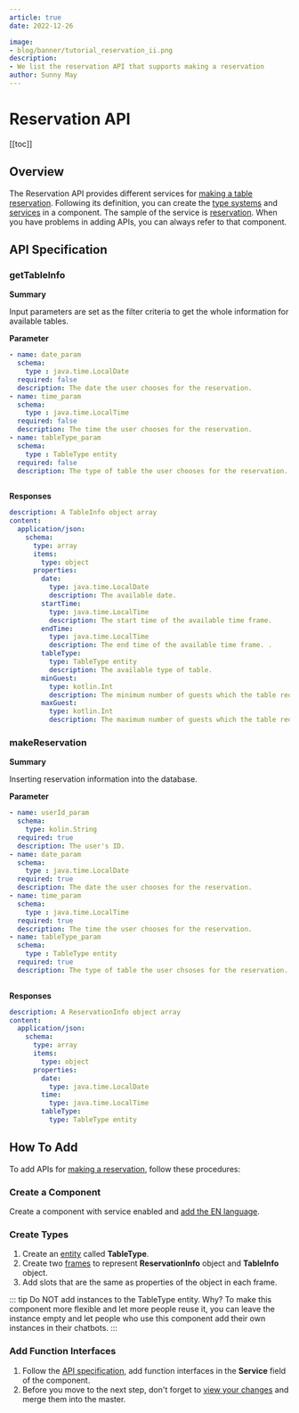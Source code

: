 ```yaml
---
article: true
date: 2022-12-26

image:
- blog/banner/tutorial_reservation_ii.png
description:
- We list the reservation API that supports making a reservation
author: Sunny May
---
```


# Reservation API

[[toc]]

## Overview
The Reservation API provides different services for [making a table reservation](./requirements-on-reservation.md#make-a-reservation). Following its definition, you can create the [type systems](../guide/concepts.md#type-systems) and [services](../guide/concepts.md#services) in a component. The sample of the service is [reservation](https://build.opencui.io/org/622c8ff683536204fe062b55/agent/63734ef820b0d2661d800404/service_schema). When you have problems in adding APIs, you can always refer to that component.

## API Specification
### <Badge type="warning" text="GET" vertical="middle"/> getTableInfo
**Summary**

Input parameters are set as the filter criteria to get the whole information for available tables. 

**Parameter**
```yaml
- name: date_param
  schema:
    type : java.time.LocalDate
  required: false
  description: The date the user chooses for the reservation.  
- name: time_param
  schema:
    type : java.time.LocalTime
  required: false
  description: The time the user chooses for the reservation.
- name: tableType_param
  schema:
    type : TableType entity
  required: false
  description: The type of table the user chooses for the reservation.
  
```

**Responses**
```yaml
description: A TableInfo object array
content: 
  application/json:
    schema:
      type: array
      items:
        type: object
      properties:
        date:
          type: java.time.LocalDate
          description: The available date.
        startTime:
          type: java.time.LocalTime
          description: The start time of the available time frame.
        endTime:
          type: java.time.LocalTime
          description: The end time of the available time frame. .
        tableType:
          type: TableType entity
          description: The available type of table. 
        minGuest:
          type: kotlin.Int
          description: The minimum number of guests which the table requires.
        maxGuest:
          type: kotlin.Int
          description: The maximum number of guests which the table requires.
```

### <Badge text="POST" vertical="middle"/> makeReservation
**Summary**

Inserting reservation information into the database. 

**Parameter**
```yaml
- name: userId_param
  schema:
    type: kolin.String
  required: true
  description: The user's ID.
- name: date_param
  schema:
    type : java.time.LocalDate
  required: true
  description: The date the user chooses for the reservation.
- name: time_param
  schema:
    type : java.time.LocalTime
  required: true
  description: The time the user chooses for the reservation.
- name: tableType_param
  schema:
    type : TableType entity
  required: true
  description: The type of table the user chsoses for the reservation.
  
```
**Responses**
```yaml
description: A ReservationInfo object array
content: 
  application/json:
    schema:
      type: array
      items:
        type: object
      properties:
        date:
          type: java.time.LocalDate
        time:
          type: java.time.LocalTime
        tableType:
          type: TableType entity
```

## How To Add
To add APIs for [making a reservation](./requirements-on-reservation.md#make-a-reservation), follow these procedures:

### Create a Component
Create a component with service enabled and [add the EN language](../reference/platform/multilingual.md#add-multi-language).

### Create Types
1. Create an [entity](../guide/concepts.md#entities) called **TableType**.
2. Create two [frames](../guide/concepts.md#frames) to represent **ReservationInfo** object and **TableInfo** object.
3. Add slots that are the same as properties of the object in each frame.

::: tip Do NOT add instances to the TableType entity. Why?
To make this component more flexible and let more people reuse it, you can leave the instance empty and let people who use this component add their own instances in their chatbots.
:::

### Add Function Interfaces
1. Follow the [API specification](#api-specification), add function interfaces in the **Service** field of the component. 
2. Before you move to the next step, don't forget to [view your changes](../reference/platform/versioncontrol.md#review-changes) and merge them into the master.
